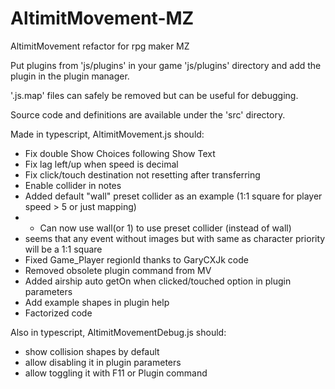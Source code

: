 # AltimitMovement-MZ
AltimitMovement refactor for rpg maker MZ

Put plugins from 'js/plugins' in your game 'js/plugins' directory and add the plugin in the plugin manager.

'.js.map' files can safely be removed but can be useful for debugging.

Source code and definitions are available under the 'src' directory.

Made in typescript, AltimitMovement.js should:

 - Fix double Show Choices following Show Text
 - Fix lag left/up when speed is decimal
 - Fix click/touch destination not resetting after transferring
 - Enable collider in notes
 - Added default "wall" preset collider as an example (1:1 square for player speed > 5 or just mapping)
 -  - Can now use <col><ps>wall</ps></col>(or <col><ps>1</ps></col>) to use preset collider (instead of <collider><preset>wall</preset></collider>)
 - seems that any event without images but with same as character priority will be a 1:1 square
 - Fixed Game_Player regionId thanks to GaryCXJk code
 - Removed obsolete plugin command from MV
 - Added airship auto getOn when clicked/touched option in plugin parameters
 - Add example shapes in plugin help
 - Factorized code

Also in typescript, AltimitMovementDebug.js should:

 - show collision shapes by default
 - allow disabling it in plugin parameters
 - allow toggling it with F11 or Plugin command 
